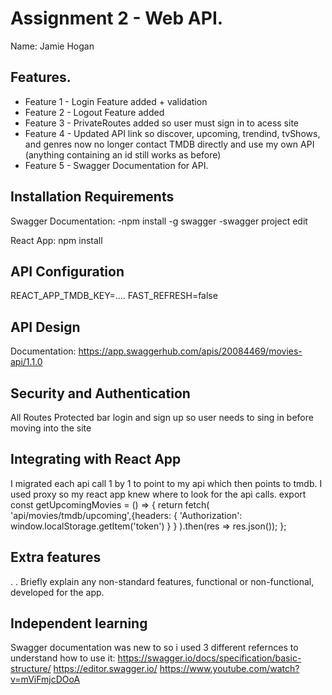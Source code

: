 # Assignment 2 - Web API.

Name: Jamie Hogan

## Features.
 + Feature 1 - Login Feature added + validation
 + Feature 2 -  Logout Feature added
 + Feature 3 -  PrivateRoutes added so user must sign in to acess site
 + Feature 4 - Updated API link so discover, upcoming, trendind, tvShows, and genres now no longer contact TMDB directly and use my own API (anything containing an id still works as before)
 + Feature 5 - Swagger Documentation for API. 

## Installation Requirements

Swagger Documentation: -npm install -g swagger
                       -swagger project edit   
                       
React App: npm install 

## API Configuration
REACT_APP_TMDB_KEY=....
FAST_REFRESH=false

## API Design

Documentation: https://app.swaggerhub.com/apis/20084469/movies-api/1.1.0

## Security and Authentication
All Routes Protected bar login and sign up so user needs to sing in before moving into the site

## Integrating with React App

I migrated each api call 1 by 1 to point to my api which then points to tmdb. I used proxy so my react app knew where to look for the api calls.
export const getUpcomingMovies = () => {
    return fetch(
       'api/movies/tmdb/upcoming',{headers: {
            'Authorization': window.localStorage.getItem('token')
        }
        }
        ).then(res => res.json());
    };

## Extra features

. . Briefly explain any non-standard features, functional or non-functional, developed for the app.  

## Independent learning

Swagger documentation was new to so i used 3 different refernces to understand how to use it:
https://swagger.io/docs/specification/basic-structure/
https://editor.swagger.io/
https://www.youtube.com/watch?v=mViFmjcDOoA


